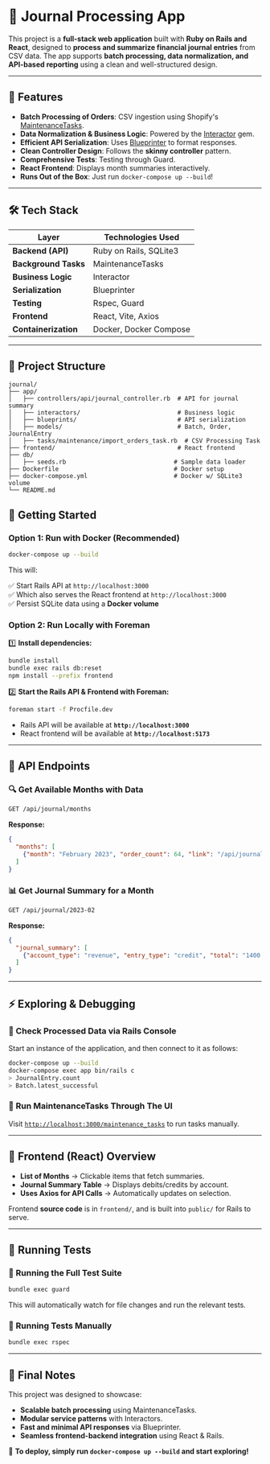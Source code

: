 # 📘 Journal Processing App

This project is a **full-stack web application** built with **Ruby on Rails and React**, designed to **process and summarize financial journal entries** from CSV data. The app supports **batch processing, data normalization, and API-based reporting** using a clean and well-structured design.

---

## 🚀 Features

- **Batch Processing of Orders**: CSV ingestion using Shopify's [MaintenanceTasks](https://github.com/Shopify/maintenance_tasks).
- **Data Normalization & Business Logic**: Powered by the [Interactor](https://github.com/collectiveidea/interactor) gem.
- **Efficient API Serialization**: Uses [Blueprinter](https://github.com/procore-oss/blueprinter) to format responses.
- **Clean Controller Design**: Follows the **skinny controller** pattern.
- **Comprehensive Tests**: Testing through Guard.
- **React Frontend**: Displays month summaries interactively.
- **Runs Out of the Box**: Just run `docker-compose up --build`!

---

## 🛠️ Tech Stack

| Layer | Technologies Used |
|---|---|
| **Backend (API)** | Ruby on Rails, SQLite3 |
| **Background Tasks** | MaintenanceTasks |
| **Business Logic** | Interactor |
| **Serialization** | Blueprinter |
| **Testing** | Rspec, Guard |
| **Frontend** | React, Vite, Axios |
| **Containerization** | Docker, Docker Compose |

---

## 📂 Project Structure

```plaintext
journal/
├── app/
│   ├── controllers/api/journal_controller.rb  # API for journal summary
│   ├── interactors/                           # Business logic
│   ├── blueprints/                            # API serialization
│   ├── models/                                # Batch, Order, JournalEntry
│   ├── tasks/maintenance/import_orders_task.rb  # CSV Processing Task
├── frontend/                                  # React frontend
├── db/
│   ├── seeds.rb                              # Sample data loader
├── Dockerfile                                # Docker setup
├── docker-compose.yml                        # Docker w/ SQLite3 volume
└── README.md
```

## 🔧 Getting Started

### **Option 1: Run with Docker** (Recommended)
```sh
docker-compose up --build
```
This will:

✅ Start Rails API at `http://localhost:3000`  
✅ Which also serves the React frontend at `http://localhost:3000`  
✅ Persist SQLite data using a **Docker volume**

### **Option 2: Run Locally with Foreman**

1️⃣ **Install dependencies:**
```sh
bundle install
bundle exec rails db:reset
npm install --prefix frontend
```

2️⃣ **Start the Rails API & Frontend with Foreman:**
```sh
foreman start -f Procfile.dev
```
- Rails API will be available at **`http://localhost:3000`**
- React frontend will be available at **`http://localhost:5173`**

---

## 📡 API Endpoints

### 🔍 Get Available Months with Data
```sh
GET /api/journal/months
```
**Response:**
```json
{
  "months": [
    {"month": "February 2023", "order_count": 64, "link": "/api/journal/2023-02"}
  ]
}
```

### 📊 Get Journal Summary for a Month
```sh
GET /api/journal/2023-02
```
**Response:**
```json
{
  "journal_summary": [
    {"account_type": "revenue", "entry_type": "credit", "total": "1400.25"}
  ]
}
```

---

## ⚡ Exploring & Debugging

### 🔹 Check Processed Data via Rails Console
Start an instance of the application, and then connect to it as follows:

```sh
docker-compose up --build
docker-compose exec app bin/rails c
> JournalEntry.count
> Batch.latest_successful
```

### 🔹 Run MaintenanceTasks Through The UI
Visit [`http://localhost:3000/maintenance_tasks`](http://localhost:3000/maintenance_tasks) to run tasks manually.

---

## 🎨 Frontend (React) Overview

- **List of Months** → Clickable items that fetch summaries.
- **Journal Summary Table** → Displays debits/credits by account.
- **Uses Axios for API Calls** → Automatically updates on selection.

Frontend **source code** is in `frontend/`, and is built into `public/` for Rails to serve.

---

## 🧪 Running Tests

### 🔹 Running the Full Test Suite
```sh
bundle exec guard
```
This will automatically watch for file changes and run the relevant tests.

### 🔹 Running Tests Manually
```sh
bundle exec rspec
```

---

## 🎯 Final Notes
This project was designed to showcase:
- **Scalable batch processing** using MaintenanceTasks.
- **Modular service patterns** with Interactors.
- **Fast and minimal API responses** via Blueprinter.
- **Seamless frontend-backend integration** using React & Rails.

🚀 **To deploy, simply run `docker-compose up --build` and start exploring!**
